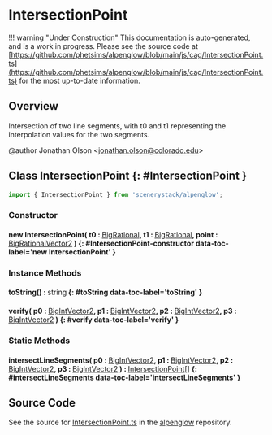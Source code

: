 # IntersectionPoint

!!! warning "Under Construction"
    This documentation is auto-generated, and is a work in progress. Please see the source code at
    [https://github.com/phetsims/alpenglow/blob/main/js/cag/IntersectionPoint.ts](https://github.com/phetsims/alpenglow/blob/main/js/cag/IntersectionPoint.ts) for the most up-to-date information.

## Overview

Intersection of two line segments, with t0 and t1 representing the interpolation values for the two segments.

@author Jonathan Olson &lt;jonathan.olson@colorado.edu&gt;

## Class IntersectionPoint {: #IntersectionPoint }


```js
import { IntersectionPoint } from 'scenerystack/alpenglow';
```
### Constructor

#### new IntersectionPoint( t0 : <span style="font-weight: 400;">[BigRational](../alpenglow/BigRational.md)</span>, t1 : <span style="font-weight: 400;">[BigRational](../alpenglow/BigRational.md)</span>, point : <span style="font-weight: 400;">[BigRationalVector2](../alpenglow/BigRationalVector2.md)</span> ) {: #IntersectionPoint-constructor data-toc-label='new IntersectionPoint' }

### Instance Methods

#### toString() : <span style="font-weight: 400;"><span style="color: hsla(calc(var(--md-hue) + 180deg),80%,40%,1);">string</span></span> {: #toString data-toc-label='toString' }

#### verify( p0 : <span style="font-weight: 400;">[BigIntVector2](../alpenglow/BigIntVector2.md)</span>, p1 : <span style="font-weight: 400;">[BigIntVector2](../alpenglow/BigIntVector2.md)</span>, p2 : <span style="font-weight: 400;">[BigIntVector2](../alpenglow/BigIntVector2.md)</span>, p3 : <span style="font-weight: 400;">[BigIntVector2](../alpenglow/BigIntVector2.md)</span> ) {: #verify data-toc-label='verify' }

### Static Methods

#### intersectLineSegments( p0 : <span style="font-weight: 400;">[BigIntVector2](../alpenglow/BigIntVector2.md)</span>, p1 : <span style="font-weight: 400;">[BigIntVector2](../alpenglow/BigIntVector2.md)</span>, p2 : <span style="font-weight: 400;">[BigIntVector2](../alpenglow/BigIntVector2.md)</span>, p3 : <span style="font-weight: 400;">[BigIntVector2](../alpenglow/BigIntVector2.md)</span> ) : <span style="font-weight: 400;">[IntersectionPoint](../alpenglow/IntersectionPoint.md)[]</span> {: #intersectLineSegments data-toc-label='intersectLineSegments' }



## Source Code

See the source for [IntersectionPoint.ts](https://github.com/phetsims/alpenglow/blob/main/js/cag/IntersectionPoint.ts) in the [alpenglow](https://github.com/phetsims/alpenglow) repository.

